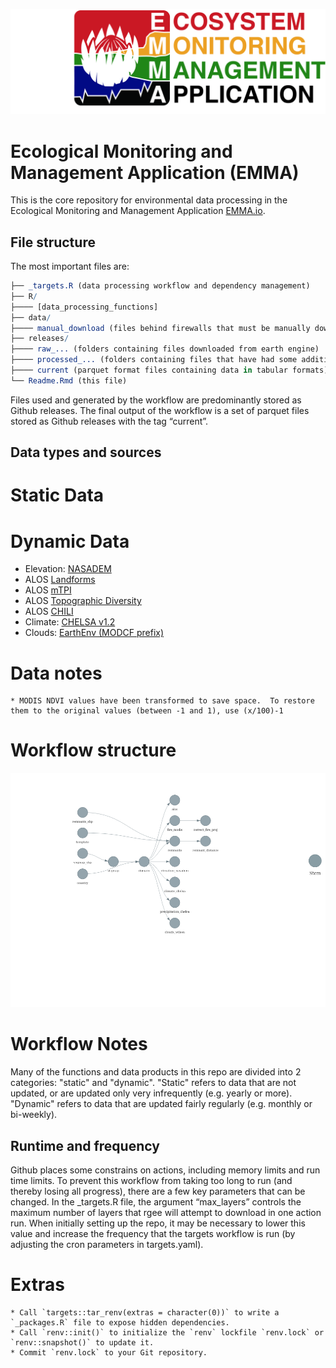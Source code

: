 
![EMMA](img/EMMA%20Logo_RE_3.jpg)

# Ecological Monitoring and Management Application (EMMA)

This is the core repository for environmental data processing in the
Ecological Monitoring and Management Application [EMMA.io](EMMA.io).

## File structure

The most important files are:

``` r
├── _targets.R (data processing workflow and dependency management)
├── R/
├──── [data_processing_functions]
├── data/
├──── manual_download (files behind firewalls that must be manually downloaded)
├── releases/
├──── raw_... (folders containing files downloaded from earth engine)
├──── processed_... (folders containing files that have had some additional processing)
├──── current (parquet format files containing data in tabular formats)
└── Readme.Rmd (this file)
```

Files used and generated by the workflow are predominantly stored as Github releases.
The final output of the workflow is a set of parquet files stored as Github releases with the tag “current”.

## Data types and sources

# Static Data

# Dynamic Data

* Elevation: [NASADEM](https://developers.google.com/earth-engine/datasets/catalog/NASA_NASADEM_HGT_001)
* ALOS [Landforms](https://developers.google.com/earth-engine/datasets/catalog/CSP_ERGo_1_0_Global_ALOS_landforms)
* ALOS [mTPI](https://developers.google.com/earth-engine/datasets/catalog/CSP_ERGo_1_0_Global_ALOS_mTPI)
* ALOS [Topographic Diversity](https://developers.google.com/earth-engine/datasets/catalog/CSP_ERGo_1_0_Global_ALOS_topoDiversity)
* ALOS [CHILI](https://developers.google.com/earth-engine/datasets/catalog/CSP_ERGo_1_0_Global_ALOS_CHILI)
* Climate: [CHELSA v1.2](https://chelsa-climate.org/)
* Clouds: [EarthEnv (MODCF prefix)](https://www.earthenv.org/cloud)


# Data notes

    * MODIS NDVI values have been transformed to save space.  To restore them to the original values (between -1 and 1), use (x/100)-1

# Workflow structure

![](README_files/figure-gfm/unnamed-chunk-3-1.png)<!-- -->

# Workflow Notes

Many of the functions and data products in this repo are divided into 2 categories: "static" and "dynamic". "Static" refers to data that are not updated, or are updated only very infrequently (e.g. yearly or more).  "Dynamic" refers to data that are updated fairly regularly (e.g. monthly or bi-weekly).


## Runtime and frequency

Github places some constrains on actions, including memory limits and
run time limits. To prevent this workflow from taking too long to run
(and thereby losing all progress), there are a few key parameters that
can be changed. In the \_targets.R file, the argument “max_layers”
controls the maximum number of layers that rgee will attempt to download
in one action run. When initially setting up the repo, it may be
necessary to lower this value and increase the frequency that the
targets workflow is run (by adjusting the cron parameters in
targets.yaml).


# Extras

    * Call `targets::tar_renv(extras = character(0))` to write a `_packages.R` file to expose hidden dependencies.
    * Call `renv::init()` to initialize the `renv` lockfile `renv.lock` or `renv::snapshot()` to update it.
    * Commit `renv.lock` to your Git repository.
